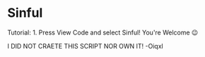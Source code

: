 # Sinful
Tutorial: 1. Press View Code and select Sinful! You're Welcome 😉 

I DID NOT CRAETE THIS SCRIPT NOR OWN IT!
-Oiqxl
